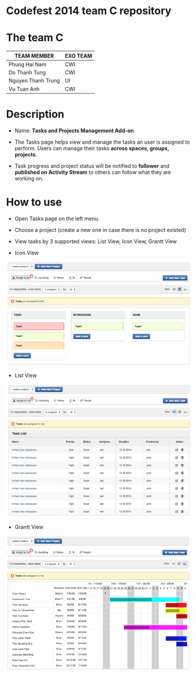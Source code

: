 Codefest 2014 team C repository
===========

# The team C

TEAM MEMBER | EXO TEAM
------------ | ------------- 
Phung Hai Nam | CWI
Do Thanh Tung | CWI
Nguyen Thanh Trung | UI
Vu Tuan Anh | CWI


# Description 

- Name: <b>Tasks and Projects Management Add-on</b>

- The Tasks page helps view and manage the tasks an user is assigned to perform. Users can manage their tasks <b>across spaces, groups, projects</b>.

- Task progress and project status will be notified to <b>follower</b> and <b>published on Activity Stream</b> to others can follow what they are working on.

# How to use

- Open Tasks page on the left menu.

- Choose a project (create a new one in case there is no project existed)

- View tasks by 3 supported views: List View, Icon View, Grantt View

* Icon View

<img src="https://raw.githubusercontent.com/exo-codefest/2014-team-C/master/source-html/task/icon_view.png" />

* List View

<img src="https://raw.githubusercontent.com/exo-codefest/2014-team-C/master/source-html/task/list_view.png" />

* Grantt View

<img src="https://raw.githubusercontent.com/exo-codefest/2014-team-C/master/source-html/task/grantt_view.png" />
